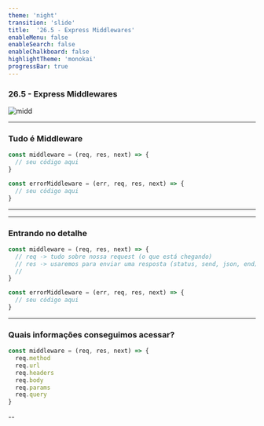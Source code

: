 ```yaml
---
theme: 'night'
transition: 'slide'
title:  '26.5 - Express Middlewares'
enableMenu: false
enableSearch: false
enableChalkboard: false
highlightTheme: 'monokai'
progressBar: true
---
```


### 26.5 - Express Middlewares

![midd](https://media.giphy.com/media/eudhDmpFsR24LZcRkV/giphy.gif)

---

### Tudo é Middleware

```js
const middleware = (req, res, next) => {
  // seu código aqui
}

const errorMiddleware = (err, req, res, next) => {
  // seu código aqui
}
```

---

---

### Entrando no detalhe

```js
const middleware = (req, res, next) => {
  // req -> tudo sobre nossa request (o que está chegando)
  // res -> usaremos para enviar uma resposta (status, send, json, end)
  // 
}

const errorMiddleware = (err, req, res, next) => {
  // seu código aqui
}
```

---

### Quais informações conseguimos acessar?

```js
const middleware = (req, res, next) => {
  req.method
  req.url
  req.headers
  req.body
  req.params
  req.query
}
```

--


